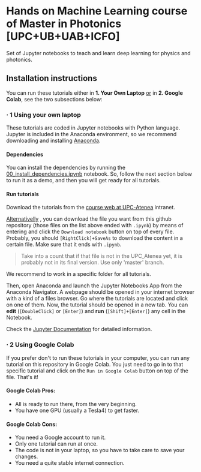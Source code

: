 # Hands on Machine Learning course of Master in Photonics [UPC+UB+UAB+ICFO]

Set of Jupyter notebooks to teach and learn deep learning for physics and photonics.

## Installation instructions

You can run these tutorials either in **1. Your Own Laptop** <ins>or</ins> in **2. Google Colab**, see the two subsections below:

### · 1 Using your own laptop

These tutorials are coded in Jupyter notebooks with Python language. 
Jupyter is included in the Anaconda environment, so we recommend downloading 
and installing [Anaconda](https://www.anaconda.com/products/individual).

#### Dependencies

You can install the dependencies by running the
[00_install_dependencies.ipynb](00_install_dependencies.ipynb)
notebook. So, follow the next section below to run it as a demo, 
and then you will get ready for all tutorials.


#### Run tutorials

Download the tutorials from the 
[course web at UPC-Atenea](https://atenea.upc.edu/course/view.php?id=71605) intranet.

<ins>Alternativelly</ins> , you can download the file you want from this github repository
(those files on the list above ended with `.ipynb`)
by means of entering and click the `Download notebook` button on top of every file.
Probably, you should `[RightClick]+SaveAs` to download the content in a 
certain file. Make sure that it ends with `.ipynb`.

> Take into a count that if that file is not in the UPC_Atenea yet, 
it is probably not in its final version. Use only 'master' branch.

We recommend to work in a specific folder for all tutorials.

Then, open Anaconda and launch the Jupyter Notebooks App from the Anaconda Navigator.
A webpage should be opened in your internet browser with a kind of a files browser.
Go where the tutorials are located and click on one of them. Now, the tutorial should be opened 
in a new tab. You can **edit** (`[DoubleClick]` or `[Enter]`) and  **run** (`[Shift]+[Enter]`) 
any cell in the Notebook.

Check the 
[Jupyter Documentation](https://jupyter-notebook.readthedocs.io/en/stable/notebook.html#notebook-user-interface)
for detailed information.


### · 2 Using Google Colab

If you prefer don't to run these tutorials in your computer, you can run any tutorial on this repository in Google Colab. 
You just need to go in to that specific tutorial and 
click on the `Run in Google Colab` button on top of the file.
That's it!

#### Google Colab Pros:
- All is ready to run there, from the very beginning.
- You have one GPU (usually a Tesla4) to get faster.

#### Google Colab Cons: 
- You need a Google account to run it.
- Only one tutorial can run at once.
- The code is not in your laptop, so you have to take care to save your changes.
- You need a quite stable internet connection.
